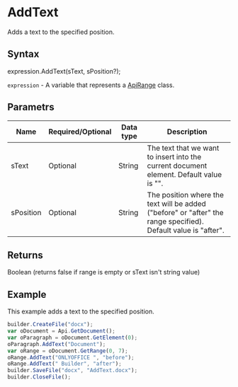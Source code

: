 # AddText

Adds a text to the specified position.

## Syntax

expression.AddText(sText, sPosition?);

`expression` - A variable that represents a [ApiRange](../ApiRange.md) class.

## Parametrs

| **Name** | **Required/Optional** | **Data type** | **Description** |
| ------------- | ------------- | ------------- | ------------- |
| sText | Optional | String | The text that we want to insert into the current document element. Default value is "". |
| sPosition | Optional | String | The position where the text will be added ("before" or "after" the range specified). Default value is "after". |

## Returns

Boolean (returns false if range is empty or sText isn't string value)

## Example

This example adds a text to the specified position.

```javascript
builder.CreateFile("docx");
var oDocument = Api.GetDocument();
var oParagraph = oDocument.GetElement(0);
oParagraph.AddText("Document");
var oRange = oDocument.GetRange(0, 7);
oRange.AddText("ONLYOFFICE ", "before");
oRange.AddText(" Builder", "after");
builder.SaveFile("docx", "AddText.docx");
builder.CloseFile();
```